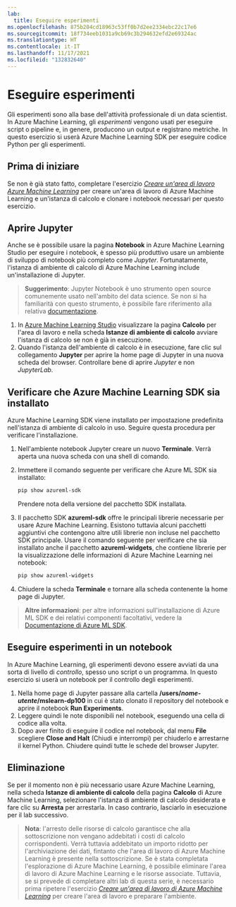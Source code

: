 ```yaml
---
lab:
  title: Eseguire esperimenti
ms.openlocfilehash: 875b204cd18963c53ff0b7d2ee2334ebc22c17e6
ms.sourcegitcommit: 18f734eeb1031a9cb69c3b294632efd2e69324ac
ms.translationtype: HT
ms.contentlocale: it-IT
ms.lasthandoff: 11/17/2021
ms.locfileid: "132832640"
---
```

# <a name="run-experiments"></a>Eseguire esperimenti

Gli esperimenti sono alla base dell'attività professionale di un data scientist. In Azure Machine Learning, gli *esperimenti* vengono usati per eseguire script o pipeline e, in genere, producono un output e registrano metriche. In questo esercizio si userà Azure Machine Learning SDK per eseguire codice Python per gli esperimenti.

## <a name="before-you-start"></a>Prima di iniziare

Se non è già stato fatto, completare l'esercizio *[Creare un'area di lavoro Azure Machine Learning](01-create-a-workspace.md)* per creare un'area di lavoro di Azure Machine Learning e un'istanza di calcolo e clonare i notebook necessari per questo esercizio.

## <a name="open-jupyter"></a>Aprire Jupyter

Anche se è possibile usare la pagina **Notebook** in Azure Machine Learning Studio per eseguire i notebook, è spesso più produttivo usare un ambiente di sviluppo di notebook più completo come *Jupyter*. Fortunatamente, l'istanza di ambiente di calcolo di Azure Machine Learning include un'installazione di Jupyter.

> **Suggerimento**: Jupyter Notebook è uno strumento open source comunemente usato nell'ambito del data science. Se non si ha familiarità con questo strumento, è possibile fare riferimento alla relativa [documentazione](https://jupyter-notebook.readthedocs.io/en/stable/notebook.html).

1. In [Azure Machine Learning Studio](https://ml.azure.com) visualizzare la pagina **Calcolo** per l'area di lavoro e nella scheda **Istanze di ambiente di calcolo** avviare l'istanza di calcolo se non è già in esecuzione.
2. Quando l'istanza dell'ambiente di calcolo è in esecuzione, fare clic sul collegamento **Jupyter** per aprire la home page di Jupyter in una nuova scheda del browser. Controllare bene di aprire *Jupyter* e non *JupyterLab*.

## <a name="verify-the-azure-machine-learning-sdk-is-installed"></a>Verificare che Azure Machine Learning SDK sia installato

Azure Machine Learning SDK viene installato per impostazione predefinita nell'istanza di ambiente di calcolo in uso. Seguire questa procedura per verificare l'installazione.

1. Nell'ambiente notebook Jupyter creare un nuovo **Terminale**. Verrà aperta una nuova scheda con una shell di comando.
2. Immettere il comando seguente per verificare che Azure ML SDK sia installato:

    ```bash
    pip show azureml-sdk
    ```

    Prendere nota della versione del pacchetto SDK installata.

3. Il pacchetto SDK **azureml-sdk** offre le principali librerie necessarie per usare Azure Machine Learning. Esistono tuttavia alcuni pacchetti aggiuntivi che contengono altre utili librerie non incluse nel pacchetto SDK principale. Usare il comando seguente per verificare che sia installato anche il pacchetto **azureml-widgets**, che contiene librerie per la visualizzazione delle informazioni di Azure Machine Learning nei notebook:

    ```bash
    pip show azureml-widgets
    ```

4. Chiudere la scheda **Terminale** e tornare alla scheda contenente la home page di Jupyter.

> **Altre informazioni**: per altre informazioni sull'installazione di Azure ML SDK e dei relativi componenti facoltativi, vedere la [Documentazione di Azure ML SDK](https://docs.microsoft.com/python/api/overview/azure/ml/install?view=azure-ml-py).

## <a name="run-experiments-in-a-notebook"></a>Eseguire esperimenti in un notebook

In Azure Machine Learning, gli esperimenti devono essere avviati da una sorta di livello di *controllo*, spesso uno script o un programma. In questo esercizio si userà un notebook per il controllo degli esperimenti.

1. Nella home page di Jupyter passare alla cartella **/users/*nome-utente*/mslearn-dp100** in cui è stato clonato il repository del notebook e aprire il notebook **Run Experiments**.
2. Leggere quindi le note disponibili nel notebook, eseguendo una cella di codice alla volta.
3. Dopo aver finito di eseguire il codice nel notebook, dal menu **File** scegliere **Close and Halt** (Chiudi e interrompi) per chiuderlo e arrestarne il kernel Python. Chiudere quindi tutte le schede del browser Jupyter.

## <a name="clean-up"></a>Eliminazione

Se per il momento non è più necessario usare Azure Machine Learning, nella scheda **Istanze di ambiente di calcolo** della pagina **Calcolo** di Azure Machine Learning, selezionare l'istanza di ambiente di calcolo desiderata e fare clic su **Arresta** per arrestarla. In caso contrario, lasciarlo in esecuzione per il lab successivo.

> **Nota**: l'arresto delle risorse di calcolo garantisce che alla sottoscrizione non vengano addebitati i costi di calcolo corrispondenti. Verrà tuttavia addebitato un importo ridotto per l'archiviazione dei dati, fintanto che l'area di lavoro di Azure Machine Learning è presente nella sottoscrizione. Se è stata completata l'esplorazione di Azure Machine Learning, è possibile eliminare l'area di lavoro di Azure Machine Learning e le risorse associate. Tuttavia, se si prevede di completare altri lab di questa serie, è necessario prima ripetere l'esercizio *[Creare un'area di lavoro di Azure Machine Learning](01-create-a-workspace.md)* per creare l'area di lavoro e preparare l'ambiente.